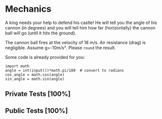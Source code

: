# Mechanics

A king needs your help to defend his castle! He will tell you the angle of his cannon (in degrees) and you will tell him how far (horizontally) the cannon ball will go (until it hits the ground).


The cannon ball fires at the velocity of 18 m/s. Air resistance (drag) is negligible. Assume g=-10m/s². Please `round` the result.


Some code is already provided for you:



```
import math
angle = int(input())*math.pi/180  # convert to radians
cos_angle = math.cos(angle)
sin_angle = math.sin(angle)

```


## Private Tests [100%]

## Public Tests [100%]
